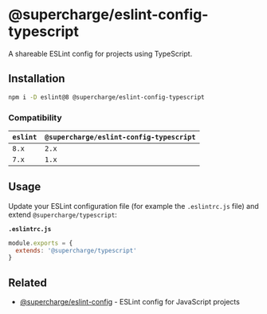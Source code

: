 # @supercharge/eslint-config-typescript
A shareable ESLint config for projects using TypeScript.


## Installation

```bash
npm i -D eslint@8 @supercharge/eslint-config-typescript
```


### Compatibility
| `eslint` | `@supercharge/eslint-config-typescript` |
| -------- | --------------------------------------- |
| `8.x`    | `2.x`                                   |
| `7.x`    | `1.x`                                   |


## Usage
Update your ESLint configuration file (for example the `.eslintrc.js` file) and extend `@supercharge/typescript`:

**`.eslintrc.js`**

```js
module.exports = {
  extends: '@supercharge/typescript'
}
```


## Related

- [@supercharge/eslint-config](https://github.com/supercharge/eslint-config) - ESLint config for JavaScript projects
